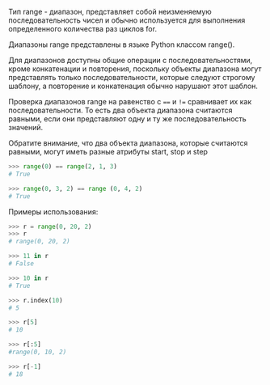 Тип range - диапазон, представляет собой неизменяемую последовательность чисел и обычно используется для выполнения определенного количества раз циклов for.

Диапазоны range представлены в языке Python классом range().

Для диапазонов доступны общие операции с последовательностями, кроме конкатенации и повторения, поскольку объекты диапазона могут представлять только последовательности, которые следуют строгому шаблону, а повторение и конкатенация обычно нарушают этот шаблон.

Проверка диапазонов range на равенство с `==` и `!=` сравнивает их как последовательности. То есть два объекта диапазона считаются равными, если они представляют одну и ту же последовательность значений.

Обратите внимание, что два объекта диапазона, которые считаются равными, могут иметь разные атрибуты start, stop и step
```python
>>> range(0) == range(2, 1, 3)
# True

>>> range(0, 3, 2) == range (0, 4, 2)
# True
```

Примеры использования:
```python
>>> r = range(0, 20, 2)
>>> r
# range(0, 20, 2)

>>> 11 in r
# False

>>> 10 in r
# True

>>> r.index(10)
# 5

>>> r[5]
# 10

>>> r[:5]
#range(0, 10, 2)

>>> r[-1]
# 18
```